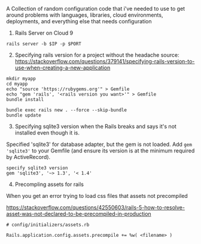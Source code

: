A Collection of random configuration code that i've needed to use to get around problems with languages, libraries, cloud environments, deployments, and everything else that needs configuration

1) Rails Server on Cloud 9 
```
rails server -b $IP -p $PORT
```

2) Specifying rails version for a project without the headache
source: https://stackoverflow.com/questions/379141/specifying-rails-version-to-use-when-creating-a-new-application
```
mkdir myapp
cd myapp
echo "source 'https://rubygems.org'" > Gemfile
echo "gem 'rails', '<rails version you want>'" > Gemfile
bundle install

bundle exec rails new . --force --skip-bundle
bundle update
```

3) Specifying sqlite3 version when the Rails breaks and says it's not installed even though it is. 

Specified 'sqlite3' for database adapter, but the gem is not loaded. Add `gem 'sqlite3'` to your Gemfile (and ensure its version is at the minimum required by ActiveRecord).

```
specify sqlite3 version
gem 'sqlite3', '~> 1.3', '< 1.4'
```

4) Precompling assets for rails

When you get an error trying to load css files that assets not precompiled

https://stackoverflow.com/questions/42550603/rails-5-how-to-resolve-asset-was-not-declared-to-be-precompiled-in-production

```
# config/initializers/assets.rb

Rails.application.config.assets.precompile += %w( <filename> )

```